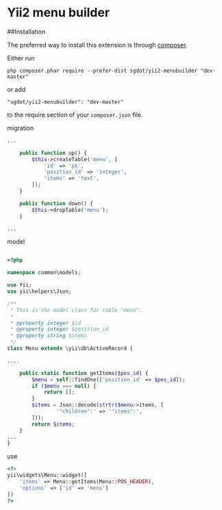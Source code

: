 Yii2 menu builder
=================

##Installation


The preferred way to install this extension is through [composer](http://getcomposer.org/download/).

Either run

```
php composer.phar require --prefer-dist sgdot/yii2-menubuilder "dev-master"
```

or add

```
"sgdot/yii2-menubuilder": "dev-master"
```

to the require section of your `composer.json` file.

migration
```php
...

    public function up() {
        $this->createTable('menu', [
            'id' => 'pk',
            'position_id' => 'integer',
            'items' => 'text',
        ]);
    }

    public function down() {
        $this->dropTable('menu');
    }

...
```

model
```php

<?php

namespace common\models;

use Yii;
use yii\helpers\Json;

/**
 * This is the model class for table "menu".
 *
 * @property integer $id
 * @property integer $position_id
 * @property string $items
 */
class Menu extends \yii\db\ActiveRecord {

....

    public static function getItems($pos_id) {
        $menu = self::findOne(['position_id' => $pos_id]);
        if ($menu === null) {
            return [];
        }
        $items = Json::decode(strtr($menu->items, [
                '"children":' => '"items":',
        ]));
        return $items;
    }
...
}
```

use 
```php
<?=
yii\widgets\Menu::widget([
    'items' => Menu::getItems(Menu::POS_HEADER),
    'options' => ['id' => 'menu']
])
?>
```
